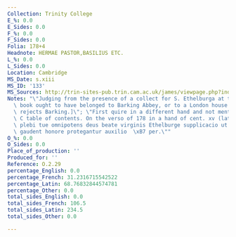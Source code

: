 ```yaml
---
Collection: Trinity College
E_%: 0.0
E_Sides: 0.0
F_%: 0.0
F_Sides: 0.0
Folia: 178+4
Headnote: HERMAE PASTOR,BASILIUS ETC.
L_%: 0.0
L_Sides: 0.0
Location: Cambridge
MS_Date: s.xiii
MS_ID: '133'
MS_Sources: http://trin-sites-pub.trin.cam.ac.uk/james/viewpage.php?index=650
Notes: "\"Judging from the presence of a collect for S. Ethelburga at the end, the\
  \ book ought to have belonged to Barking Abbey, or to a London house. [Ker (1964)\
  \ rejects Barking.]\"; \"First quire in a different hand and not mentioned in 13th\
  \ C table of contents. On the verso of 178 in a hand of cent. xv (late) is Assit\
  \ plebi tue omnipotens deus beate virginis Ethelburge supplicacio ut quicunque eius\
  \ gaudent honore protegantur auxilio  \xB7 per.\""
O_%: 0.0
O_Sides: 0.0
Place_of_production: ''
Produced_for: ''
Reference: O.2.29
percentage_English: 0.0
percentage_French: 31.2316715542522
percentage_Latin: 68.76832844574781
percentage_Other: 0.0
total_sides_English: 0.0
total_sides_French: 106.5
total_sides_Latin: 234.5
total_sides_Other: 0.0

---
```

